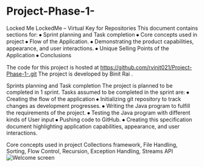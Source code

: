 # Project-Phase-1-
Locked Me 
LockedMe – Virtual Key for Repositories
This document contains sections for: 
⦁ Sprint planning and Task completion 
⦁ Core concepts used in project
⦁ Flow of the Application.
⦁ Demonstrating the product capabilities, appearance, and user interactions.
⦁ Unique Selling Points of the Application
⦁ Conclusions

The code for this project is hosted at https://github.com/rvinit021/Project-Phase-1-.git
The project is developed by Binit Rai .

Sprints planning and Task completion
The project is planned to be completed in 1 sprint. Tasks assumed to be completed in the sprint are:
⦁ Creating the flow of the application
⦁ Initializing git repository to track changes as development progresses.
⦁ Writing the Java program to fulfill the requirements of the project.
⦁ Testing the Java program with different kinds of User input
⦁ Pushing code to GitHub.
⦁ Creating this specification document highlighting application capabilities, appearance, and user interactions.

Core concepts used in project
Collections framework, File Handling, Sorting, Flow Control, Recursion, Exception Handling, Streams API 
![Welcome screen ](https://user-images.githubusercontent.com/105557878/191202665-1ded83db-825d-4215-bfb9-cd0ebbafa038.png)
